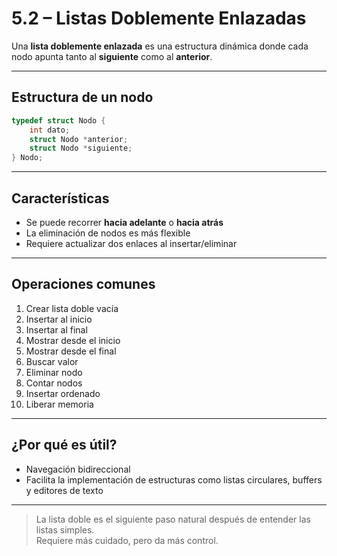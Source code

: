 # 5.2 – Listas Doblemente Enlazadas

Una **lista doblemente enlazada** es una estructura dinámica donde cada nodo apunta tanto al **siguiente** como al **anterior**.

---

## Estructura de un nodo

```c
typedef struct Nodo {
    int dato;
    struct Nodo *anterior;
    struct Nodo *siguiente;
} Nodo;
```

---

## Características

- Se puede recorrer **hacia adelante** o **hacia atrás**
- La eliminación de nodos es más flexible
- Requiere actualizar dos enlaces al insertar/eliminar

---

## Operaciones comunes

1. Crear lista doble vacía
2. Insertar al inicio
3. Insertar al final
4. Mostrar desde el inicio
5. Mostrar desde el final
6. Buscar valor
7. Eliminar nodo
8. Contar nodos
9. Insertar ordenado
10. Liberar memoria

---

## ¿Por qué es útil?

- Navegación bidireccional
- Facilita la implementación de estructuras como listas circulares, buffers y editores de texto

---

> La lista doble es el siguiente paso natural después de entender las listas simples.  
> Requiere más cuidado, pero da más control.
